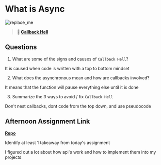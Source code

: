 # What is Async

![replace_me](https://codeworks.blob.core.windows.net/public/assets/img/illustrations/placeholder.svg)

> **📖 [Callback Hell](https://codeworksacademy.com/fs-student-guide/resources/wk4/01-Callbacks)**

## Questions

1. What are some of the signs and causes of `Callback Hell`?

It is caused when code is written with a top to bottom mindset

2. What does the asynchronous mean and how are callbacks involved?

It means that the function will pause everything else until it is done

3. Summarize the 3 ways to avoid / fix `Callback Hell`

Don't nest callbacks, dont code from the top down, and use pseudocode 

## Afternoon Assignment Link

**[Repo](https://github.com/JacksonHagen/week4day1)**

Identify at least 1 takeaway from today's assignment

I figured out a lot about how api's work and how to implement them into my projects